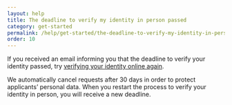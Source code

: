 ```yaml
---
layout: help
title: The deadline to verify my identity in person passed
category: get-started
permalink: /help/get-started/the-deadline-to-verify-my-identity-in-person-passed/
order: 10
---
```

If you received an email informing you that the deadline to verify your identity passed, try [verifying your identity online again](https://login.gov/help/verify-your-identity/how-to-verify-your-identity/). 

We automatically cancel requests after 30 days in order to protect applicants’ personal data. When you restart the process to verify your identity in person, you will receive a new deadline.